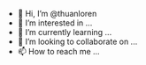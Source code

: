 - 👋 Hi, I’m @thuanloren
- 👀 I’m interested in ...
- 🌱 I’m currently learning ...
- 💞️ I’m looking to collaborate on ...
- 📫 How to reach me ...

<!---
thuanloren/thuanloren is a ✨ special ✨ repository because its `README.md` (this file) appears on your GitHub profile.
You can click the Preview link to take a look at your changes.
--->
